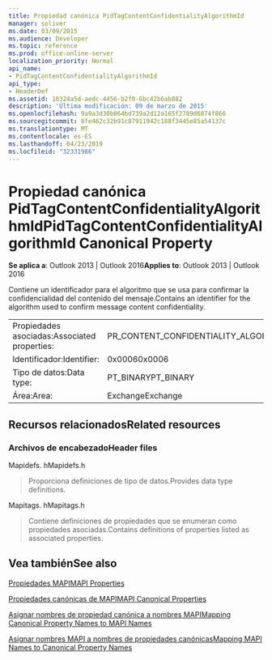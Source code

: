 ```yaml
---
title: Propiedad canónica PidTagContentConfidentialityAlgorithmId
manager: soliver
ms.date: 03/09/2015
ms.audience: Developer
ms.topic: reference
ms.prod: office-online-server
localization_priority: Normal
api_name:
- PidTagContentConfidentialityAlgorithmId
api_type:
- HeaderDef
ms.assetid: 18324a5d-aedc-4456-b2f0-6bc42b6ab882
description: 'Última modificación: 09 de marzo de 2015'
ms.openlocfilehash: 9a9a3d30b064bd739a2d12a165f2789d6874f866
ms.sourcegitcommit: 8fe462c32b91c87911942c188f3445e85a54137c
ms.translationtype: MT
ms.contentlocale: es-ES
ms.lasthandoff: 04/23/2019
ms.locfileid: "32331986"
---
```

# <a name="pidtagcontentconfidentialityalgorithmid-canonical-property"></a><span data-ttu-id="6c74d-103">Propiedad canónica PidTagContentConfidentialityAlgorithmId</span><span class="sxs-lookup"><span data-stu-id="6c74d-103">PidTagContentConfidentialityAlgorithmId Canonical Property</span></span>

  
  
<span data-ttu-id="6c74d-104">**Se aplica a**: Outlook 2013 | Outlook 2016</span><span class="sxs-lookup"><span data-stu-id="6c74d-104">**Applies to**: Outlook 2013 | Outlook 2016</span></span> 
  
<span data-ttu-id="6c74d-105">Contiene un identificador para el algoritmo que se usa para confirmar la confidencialidad del contenido del mensaje.</span><span class="sxs-lookup"><span data-stu-id="6c74d-105">Contains an identifier for the algorithm used to confirm message content confidentiality.</span></span>
  
|||
|:-----|:-----|
|<span data-ttu-id="6c74d-106">Propiedades asociadas:</span><span class="sxs-lookup"><span data-stu-id="6c74d-106">Associated properties:</span></span>  <br/> |<span data-ttu-id="6c74d-107">PR_CONTENT_CONFIDENTIALITY_ALGORITHM_ID</span><span class="sxs-lookup"><span data-stu-id="6c74d-107">PR_CONTENT_CONFIDENTIALITY_ALGORITHM_ID</span></span>  <br/> |
|<span data-ttu-id="6c74d-108">Identificador:</span><span class="sxs-lookup"><span data-stu-id="6c74d-108">Identifier:</span></span>  <br/> |<span data-ttu-id="6c74d-109">0x0006</span><span class="sxs-lookup"><span data-stu-id="6c74d-109">0x0006</span></span>  <br/> |
|<span data-ttu-id="6c74d-110">Tipo de datos:</span><span class="sxs-lookup"><span data-stu-id="6c74d-110">Data type:</span></span>  <br/> |<span data-ttu-id="6c74d-111">PT_BINARY</span><span class="sxs-lookup"><span data-stu-id="6c74d-111">PT_BINARY</span></span>  <br/> |
|<span data-ttu-id="6c74d-112">Área:</span><span class="sxs-lookup"><span data-stu-id="6c74d-112">Area:</span></span>  <br/> |<span data-ttu-id="6c74d-113">Exchange</span><span class="sxs-lookup"><span data-stu-id="6c74d-113">Exchange</span></span>  <br/> |
   
## <a name="related-resources"></a><span data-ttu-id="6c74d-114">Recursos relacionados</span><span class="sxs-lookup"><span data-stu-id="6c74d-114">Related resources</span></span>

### <a name="header-files"></a><span data-ttu-id="6c74d-115">Archivos de encabezado</span><span class="sxs-lookup"><span data-stu-id="6c74d-115">Header files</span></span>

<span data-ttu-id="6c74d-116">Mapidefs. h</span><span class="sxs-lookup"><span data-stu-id="6c74d-116">Mapidefs.h</span></span>
  
> <span data-ttu-id="6c74d-117">Proporciona definiciones de tipo de datos.</span><span class="sxs-lookup"><span data-stu-id="6c74d-117">Provides data type definitions.</span></span>
    
<span data-ttu-id="6c74d-118">Mapitags. h</span><span class="sxs-lookup"><span data-stu-id="6c74d-118">Mapitags.h</span></span>
  
> <span data-ttu-id="6c74d-119">Contiene definiciones de propiedades que se enumeran como propiedades asociadas.</span><span class="sxs-lookup"><span data-stu-id="6c74d-119">Contains definitions of properties listed as associated properties.</span></span>
    
## <a name="see-also"></a><span data-ttu-id="6c74d-120">Vea también</span><span class="sxs-lookup"><span data-stu-id="6c74d-120">See also</span></span>



[<span data-ttu-id="6c74d-121">Propiedades MAPI</span><span class="sxs-lookup"><span data-stu-id="6c74d-121">MAPI Properties</span></span>](mapi-properties.md)
  
[<span data-ttu-id="6c74d-122">Propiedades canónicas de MAPI</span><span class="sxs-lookup"><span data-stu-id="6c74d-122">MAPI Canonical Properties</span></span>](mapi-canonical-properties.md)
  
[<span data-ttu-id="6c74d-123">Asignar nombres de propiedad canónica a nombres MAPI</span><span class="sxs-lookup"><span data-stu-id="6c74d-123">Mapping Canonical Property Names to MAPI Names</span></span>](mapping-canonical-property-names-to-mapi-names.md)
  
[<span data-ttu-id="6c74d-124">Asignar nombres MAPI a nombres de propiedades canónicas</span><span class="sxs-lookup"><span data-stu-id="6c74d-124">Mapping MAPI Names to Canonical Property Names</span></span>](mapping-mapi-names-to-canonical-property-names.md)

